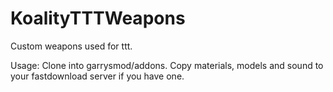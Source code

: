 KoalityTTTWeapons
=================

Custom weapons used for ttt.

Usage: Clone into garrysmod/addons. Copy materials, models and sound to your fastdownload server if you have one.
